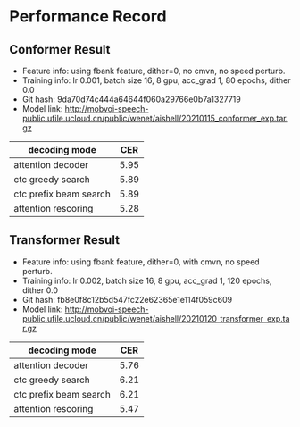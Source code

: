 # Performance Record

## Conformer Result

* Feature info: using fbank feature, dither=0, no cmvn, no speed perturb.
* Training info: lr 0.001, batch size 16, 8 gpu, acc_grad 1, 80 epochs, dither 0.0
* Git hash: 9da70d74c444a64644f060a29766e0b7a1327719
* Model link: http://mobvoi-speech-public.ufile.ucloud.cn/public/wenet/aishell/20210115_conformer_exp.tar.gz

| decoding mode          | CER  |
|------------------------|------|
| attention decoder      | 5.95 |
| ctc greedy search      | 5.89 |
| ctc prefix beam search | 5.89 |
| attention rescoring    | 5.28 |

## Transformer Result

* Feature info: using fbank feature, dither=0, with cmvn, no speed perturb.
* Training info: lr 0.002, batch size 16, 8 gpu, acc_grad 1, 120 epochs, dither 0.0
* Git hash: fb8e0f8c12b5d547fc22e62365e1e114f059c609
* Model link: http://mobvoi-speech-public.ufile.ucloud.cn/public/wenet/aishell/20210120_transformer_exp.tar.gz

| decoding mode          | CER  |
|------------------------|------|
| attention decoder      | 5.76 |
| ctc greedy search      | 6.21 |
| ctc prefix beam search | 6.21 |
| attention rescoring    | 5.47 |
